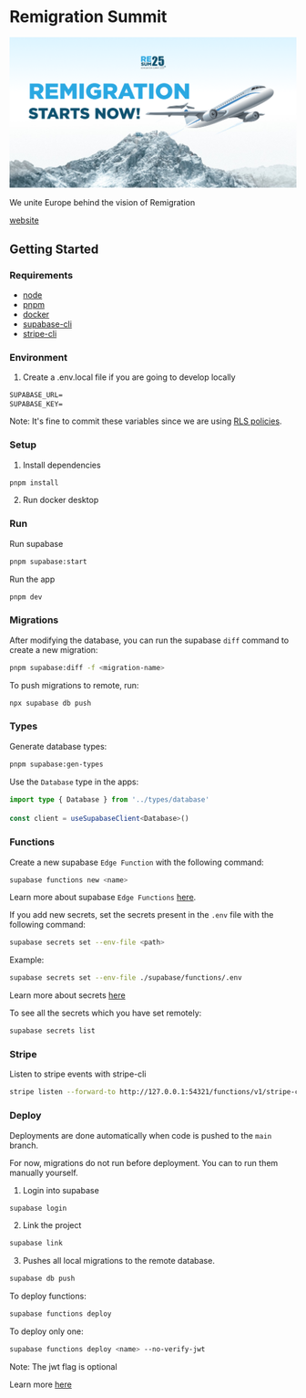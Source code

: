 # Remigration Summit

![here](public/og.png)

We unite Europe behind the vision of Remigration

[website](https://remigrationsummit.com)

## Getting Started

### Requirements

- [node](https://nodejs.org/en)
- [pnpm](https://pnpm.io/)
- [docker](https://www.docker.com/products/docker-desktop/)
- [supabase-cli](https://supabase.com/docs/guides/local-development/cli/getting-started)
- [stripe-cli](https://docs.stripe.com/stripe-cli)

### Environment

1. Create a .env.local file if you are going to develop locally

```
SUPABASE_URL=
SUPABASE_KEY=
```

Note: It's fine to commit these variables since we are using [RLS policies](https://supabase.com/docs/guides/database/postgres/row-level-security).

### Setup

1. Install dependencies

```bash
pnpm install
```

2. Run docker desktop

### Run

Run supabase

```bash
pnpm supabase:start
```

Run the app

```bash
pnpm dev
```

### Migrations

After modifying the database, you can run the supabase `diff` command to create a new migration:

```bash
pnpm supabase:diff -f <migration-name>
```

To push migrations to remote, run:

```bash
npx supabase db push
```

### Types

Generate database types:

```bash
pnpm supabase:gen-types
```

Use the `Database` type in the apps:

```ts
import type { Database } from '../types/database'

const client = useSupabaseClient<Database>()
```

### Functions

Create a new supabase `Edge Function` with the following command:

```bash
supabase functions new <name>
```

Learn more about supabase `Edge Functions` [here](https://supabase.com/docs/guides/functions/quickstart).

If you add new secrets, set the secrets present in the `.env` file with the following command:

```bash
supabase secrets set --env-file <path>
```

Example:

```bash
supabase secrets set --env-file ./supabase/functions/.env
```

Learn more about secrets [here](https://supabase.com/docs/guides/functions/secrets)

To see all the secrets which you have set remotely:

```bash
supabase secrets list
```

### Stripe

Listen to stripe events with stripe-cli

```bash
stripe listen --forward-to http://127.0.0.1:54321/functions/v1/stripe-checkout-session-completed-webhook --events=checkout.session.completed
```

### Deploy

Deployments are done automatically when code is pushed to the `main` branch.

For now, migrations do not run before deployment. You can to run them manually yourself.

1. Login into supabase

```bash
supabase login
```

2. Link the project

```bash
supabase link
```

3. Pushes all local migrations to the remote database.

```bash
supabase db push
```

To deploy functions:

```bash
supabase functions deploy
```

To deploy only one:

```bash
supabase functions deploy <name> --no-verify-jwt
```

Note: The jwt flag is optional

Learn more [here](https://supabase.com/docs/guides/functions/deploy)
